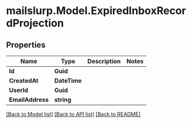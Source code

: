 # mailslurp.Model.ExpiredInboxRecordProjection
## Properties

Name | Type | Description | Notes
------------ | ------------- | ------------- | -------------
**Id** | **Guid** |  | 
**CreatedAt** | **DateTime** |  | 
**UserId** | **Guid** |  | 
**EmailAddress** | **string** |  | 

[[Back to Model list]](../README#documentation-for-models) [[Back to API list]](../README#documentation-for-api-endpoints) [[Back to README]](../README)

